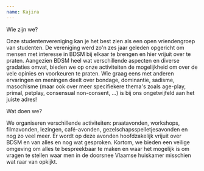 ```yaml
---
name: Kajira
---
```

Wie zijn we?

Onze studentenvereniging kan je het best zien als een open vriendengroep van studenten. De vereniging werd zo'n zes jaar geleden opgericht om mensen met interesse in BDSM bij elkaar te brengen en hier vrijuit over te praten. Aangezien BDSM heel wat verschillende aspecten en diverse gradaties omvat, bieden we op onze activiteiten de mogelijkheid om over de vele opinies en voorkeuren te praten. Wie graag eens met anderen ervaringen en meningen deelt over bondage, dominantie, sadisme, masochisme (maar ook over meer specifiekere thema's zoals age-play, primal, petplay, consensual non-consent, ...) is bij ons ongetwijfeld aan het juiste adres!

Wat doen we?

We organiseren verschillende activiteiten: praatavonden, workshops, filmavonden, lezingen, café-avonden, gezelschapsspelletjesavonden en nog zo veel meer. Er wordt op deze avonden hoofdzakelijk vrijuit over BDSM en van alles en nog wat gesproken. Kortom, we bieden een veilige omgeving om alles te bespreekbaar te maken en waar het mogelijk is om vragen te stellen waar men in de doorsnee Vlaamse huiskamer misschien wat raar van opkijkt.
